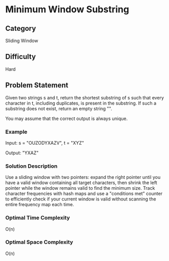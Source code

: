 # Minimum Window Substring

## Category

Sliding Window

## Difficulty

Hard

## Problem Statement

Given two strings s and t, return the shortest substring of s such that every character in t, including duplicates, is present in the substring. If such a substring does not exist, return an empty string "".

You may assume that the correct output is always unique.

### Example

Input: s = "OUZODYXAZV", t = "XYZ"

Output: "YXAZ"

### Solution Description

Use a sliding window with two pointers: expand the right pointer until you have a valid window containing all target characters, then shrink the left pointer while the window remains valid to find the minimum size. Track character frequencies with hash maps and use a "conditions met" counter to efficiently check if your current window is valid without scanning the entire frequency map each time.

### Optimal Time Complexity

O(n)

### Optimal Space Complexity

O(n)
